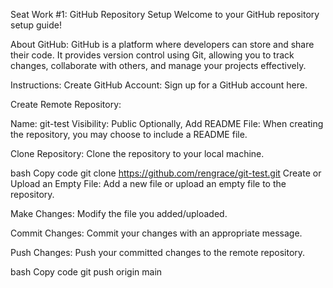 Seat Work #1: GitHub Repository Setup
Welcome to your GitHub repository setup guide!

About GitHub:
GitHub is a platform where developers can store and share their code. It provides version control using Git, allowing you to track changes, collaborate with others, and manage your projects effectively.

Instructions:
Create GitHub Account: Sign up for a GitHub account here.

Create Remote Repository:

Name: git-test
Visibility: Public
Optionally, Add README File: When creating the repository, you may choose to include a README file.

Clone Repository: Clone the repository to your local machine.

bash
Copy code
git clone https://github.com/rengrace/git-test.git
Create or Upload an Empty File: Add a new file or upload an empty file to the repository.

Make Changes: Modify the file you added/uploaded.

Commit Changes: Commit your changes with an appropriate message.

Push Changes: Push your committed changes to the remote repository.

bash
Copy code
git push origin main
